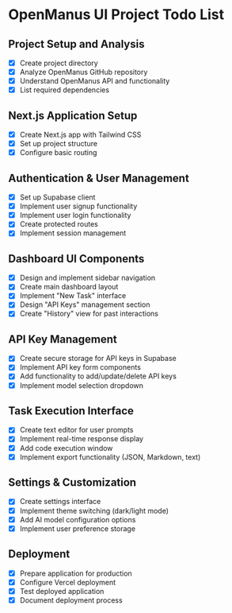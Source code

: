 # OpenManus UI Project Todo List

## Project Setup and Analysis
- [x] Create project directory
- [x] Analyze OpenManus GitHub repository
- [x] Understand OpenManus API and functionality
- [x] List required dependencies

## Next.js Application Setup
- [x] Create Next.js app with Tailwind CSS
- [x] Set up project structure
- [x] Configure basic routing

## Authentication & User Management
- [x] Set up Supabase client
- [x] Implement user signup functionality
- [x] Implement user login functionality
- [x] Create protected routes
- [x] Implement session management

## Dashboard UI Components
- [x] Design and implement sidebar navigation
- [x] Create main dashboard layout
- [x] Implement "New Task" interface
- [x] Design "API Keys" management section
- [x] Create "History" view for past interactions

## API Key Management
- [x] Create secure storage for API keys in Supabase
- [x] Implement API key form components
- [x] Add functionality to add/update/delete API keys
- [x] Implement model selection dropdown

## Task Execution Interface
- [x] Create text editor for user prompts
- [x] Implement real-time response display
- [x] Add code execution window
- [x] Implement export functionality (JSON, Markdown, text)

## Settings & Customization
- [x] Create settings interface
- [x] Implement theme switching (dark/light mode)
- [x] Add AI model configuration options
- [x] Implement user preference storage

## Deployment
- [x] Prepare application for production
- [x] Configure Vercel deployment
- [x] Test deployed application
- [x] Document deployment process
